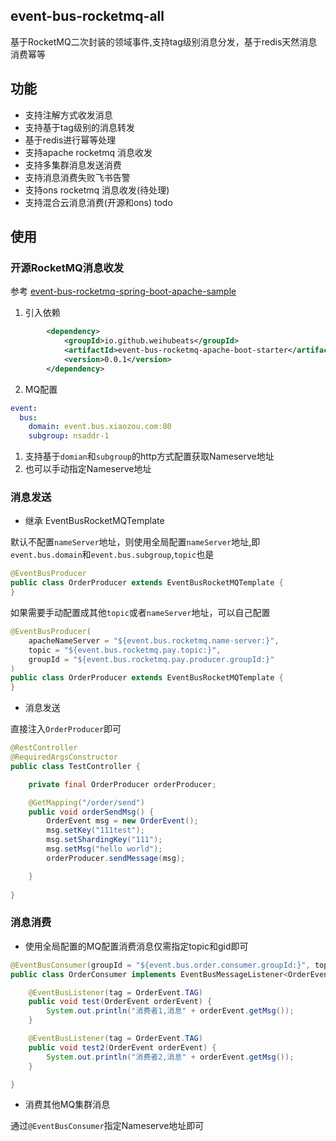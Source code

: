 ## event-bus-rocketmq-all
基于RocketMQ二次封装的领域事件,支持tag级别消息分发，基于redis天然消息消费幂等

## 功能
- 支持注解方式收发消息
- 支持基于tag级别的消息转发
- 基于redis进行幂等处理
- 支持apache rocketmq 消息收发
- 支持多集群消息发送消费
- 支持消息消费失败飞书告警
- 支持ons rocketmq 消息收发(待处理)
- 支持混合云消息消费(开源和ons) todo

## 使用

### 开源RocketMQ消息收发

参考 [event-bus-rocketmq-spring-boot-apache-sample](event-bus-rocketmq-spring-boot-samples%2Fevent-bus-rocketmq-spring-boot-apache-sample)

1. 引入依赖

```xml
        <dependency>
            <groupId>io.github.weihubeats</groupId>
            <artifactId>event-bus-rocketmq-apache-boot-starter</artifactId>
            <version>0.0.1</version>
        </dependency>
```
2. MQ配置

```yaml
event:
  bus:
    domain: event.bus.xiaozou.com:80
    subgroup: nsaddr-1
```

1. 支持基于`domian`和`subgroup`的http方式配置获取Nameserve地址
2. 也可以手动指定Nameserve地址


### 消息发送

- 继承 EventBusRocketMQTemplate

默认不配置`nameServer`地址，则使用全局配置`nameServer`地址,即`event.bus.domain`和`event.bus.subgroup`,`topic`也是

```java
@EventBusProducer
public class OrderProducer extends EventBusRocketMQTemplate {
}
```

如果需要手动配置成其他`topic`或者`nameServer`地址，可以自己配置
```java
@EventBusProducer(
    apacheNameServer = "${event.bus.rocketmq.name-server:}",
    topic = "${event.bus.rocketmq.pay.topic:}",
    groupId = "${event.bus.rocketmq.pay.producer.groupId:}"
)
public class OrderProducer extends EventBusRocketMQTemplate {
}
```
- 消息发送

直接注入`OrderProducer`即可

```java
@RestController
@RequiredArgsConstructor
public class TestController {

    private final OrderProducer orderProducer;

    @GetMapping("/order/send")
    public void orderSendMsg() {
        OrderEvent msg = new OrderEvent();
        msg.setKey("111test");
        msg.setShardingKey("111");
        msg.setMsg("hello world");
        orderProducer.sendMessage(msg);

    }
    
}
```


### 消息消费

- 使用全局配置的MQ配置消费消息仅需指定topic和gid即可

```java
@EventBusConsumer(groupId = "${event.bus.order.consumer.groupId:}", topic = "${event.bus.order.topic:}")
public class OrderConsumer implements EventBusMessageListener<OrderEvent> {

    @EventBusListener(tag = OrderEvent.TAG)
    public void test(OrderEvent orderEvent) {
        System.out.println("消费者1,消息" + orderEvent.getMsg());
    }

    @EventBusListener(tag = OrderEvent.TAG)
    public void test2(OrderEvent orderEvent) {
        System.out.println("消费者2,消息" + orderEvent.getMsg());
    }

}
```

- 消费其他MQ集群消息


通过`@EventBusConsumer`指定Nameserve地址即可
